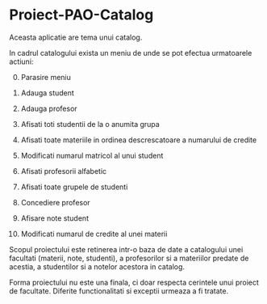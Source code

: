 # Proiect-PAO-Catalog

Aceasta aplicatie are tema unui catalog.

In cadrul catalogului exista un meniu de unde se pot efectua urmatoarele actiuni:

0. Parasire meniu

1. Adauga student

2. Adauga profesor

3. Afisati toti studentii de la o anumita grupa

4. Afisati toate materiile in ordinea descrescatoare a numarului de credite

5. Modificati numarul matricol al unui student

6. Afisati profesorii alfabetic

7. Afisati toate grupele de studenti

8. Concediere profesor

9. Afisare note student

10. Modificati numarul de credite al unei materii

Scopul proiectului este retinerea intr-o baza de date a catalogului unei facultati (materii, note, studenti), a profesorilor si a materiilor predate de acestia, a studentilor si a notelor acestora in catalog.

Forma proiectului nu este una finala, ci doar respecta cerintele unui proiect de facultate. Diferite functionalitati si exceptii urmeaza a fi tratate.
